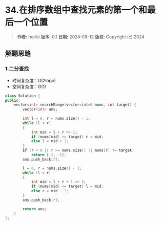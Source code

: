 # 34.在排序数组中查找元素的第一个和最后一个位置

> **作者:** horiki
> **版本:** 0.1
> **日期:** 2024-06-12
> **版权:** Copyright (c) 2024

## 解题思路
### 1.二分查找

- 时间复杂度：O(2logn)
- 空间复杂度：O(1)

```C++
class Solution {
public:
    vector<int> searchRange(vector<int>& nums, int target) {
        vector<int> ans;
        
        int l = 0, r = nums.size() - 1;
        while (l < r)
        {
            int mid = l + r >> 1;
            if (nums[mid] >= target) r = mid;
            else l = mid + 1;
        }
        if (r < 0 || r >= nums.size() || nums[r] != target) 
            return {-1, -1};
        ans.push_back(r);

        l = 0, r = nums.size() - 1;
        while (l < r)
        {
            int mid = l + r + 1 >> 1;
            if (nums[mid] <= target) l = mid;
            else r = mid - 1;
        }
        ans.push_back(r);

        return ans;
    }
};
```